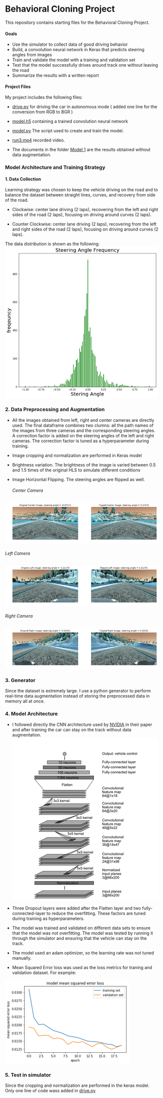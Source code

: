 # Behavioral Cloning Project

This repository contains starting files for the Behavioral Cloning Project.




####  Goals

* Use the simulator to collect data of good driving behavior
* Build, a convolution neural network in Keras that predicts steering angles from images
* Train and validate the model with a training and validation set
* Test that the model successfully drives around track one without leaving the road
* Summarize the results with a written report




####  Project Files

My project includes the following files:

* [drive.py](https://github.com/chaidamu519/Udacity_SDC_NanoDegree_Term1_Project3/blob/master/drive.py) for driving the car in autonomous mode ( added one line for the conversion from RGB to BGR )

* [model.h5](https://github.com/chaidamu519/Udacity_SDC_NanoDegree_Term1_Project3/blob/master/model.h5) containing a trained convolution neural network 

* [model.py](https://github.com/chaidamu519/Udacity_SDC_NanoDegree_Term1_Project3/blob/master/model.py) The script used to create and train the model.

* [run3.mp4](https://github.com/chaidamu519/Udacity_SDC_NanoDegree_Term1_Project3/blob/master/run3.mp4) recorded video.

* The documents in the folder [Model 1](https://github.com/chaidamu519/Udacity_SDC_NanoDegree_Term1_Project3/tree/master/Model%201) are the results obtained without data augmentation.





### Model Architecture and Training Strategy

#### 1. Data Collection

Learning strategy was chosen to keep the vehicle driving on the road and to balance the dataset between straight lines, curves, and recovery from side of the road.

* Clockwise: center lane driving (2 laps), recovering from the left and right sides of the road (2 laps), focusing on driving  around curves (2 laps).

* Counter Clockwise: center lane driving (2 laps), recovering from the left and right sides of the road (2 laps), focusing on driving  around curves (2 laps).

The data distribution is shown as the following:
![alt text](https://github.com/chaidamu519/Udacity_SDC_NanoDegree_Term1_Project3/blob/master/Model%201/distribution.png)


### 2. Data Preprocessing and Augmentation

* All the images obtained from left, right and center cameras are directly used. The final dataframe combines two clumns: all the path names of the images from three cameras and the corresponding steering angles. A correction factor is added on the steering angles of the left and right cameras. The correction factor is tuned as a hyperparameter during training.

* Image cropping and normalization are performed in Keras model

* Brightness variation.
    The brightness of the image is varied between 0.5 and 1.5 times of the original HLS to simulate different conditions

* Image Horizontal Flipping. The steering angles are flipped as well.
   ###### Center Camera
![alt text](https://github.com/chaidamu519/Udacity_SDC_NanoDegree_Term1_Project3/blob/master/Image/Center_Flip_2.png)

   ###### Left Camera
![alt text](https://github.com/chaidamu519/Udacity_SDC_NanoDegree_Term1_Project3/blob/master/Image/Left_Flip_1.png)

   ###### Right Camera
![alt text](https://github.com/chaidamu519/Udacity_SDC_NanoDegree_Term1_Project3/blob/master/Image/Right_Flip_2.png)


### 3. Generator

Since the dataset is extremely large. I use a python generator to perform real-time data augmentation instead of storing the preprocessed data in memory all at once.

### 4. Model Architecture

* I followed directly the CNN architecture used by [NVIDIA](https://arxiv.org/pdf/1604.07316.pdf) in their paper and after training the car can stay on the track without data augmentation. 
![alt text](https://github.com/chaidamu519/Udacity_SDC_NanoDegree_Term1_Project3/blob/master/Model%201/Screen%20Shot%202018-07-22%20at%205.11.23%20PM.png)

* Three Dropout layers were added after the Flatten layer and two fully-connected-layer to reduce the overfitting. These factors are tuned during training as hyperparameters.

* The model was trained and validated on different data sets to ensure that the model was not overfitting. The model was tested by running it through the simulator and ensuring that the vehicle can stay on the track.

* The model used an adam optimizer, so the learning rate was not tuned manually.

* Mean Squared Error loss was used as the loss metrics for traning and validation dataset. For example:

![alt text](https://github.com/chaidamu519/Udacity_SDC_NanoDegree_Term1_Project3/blob/master/Image/model2.png)


### 5. Test in simulator

Since the cropping and normalization are performed in the keras model. Only one line of code wass added in [drive.py](https://github.com/chaidamu519/Udacity_SDC_NanoDegree_Term1_Project3/blob/master/drive.py)

